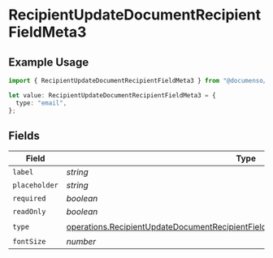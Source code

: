 # RecipientUpdateDocumentRecipientFieldMeta3

## Example Usage

```typescript
import { RecipientUpdateDocumentRecipientFieldMeta3 } from "@documenso/sdk-typescript/models/operations";

let value: RecipientUpdateDocumentRecipientFieldMeta3 = {
  type: "email",
};
```

## Fields

| Field                                                                                                                                                                                      | Type                                                                                                                                                                                       | Required                                                                                                                                                                                   | Description                                                                                                                                                                                |
| ------------------------------------------------------------------------------------------------------------------------------------------------------------------------------------------ | ------------------------------------------------------------------------------------------------------------------------------------------------------------------------------------------ | ------------------------------------------------------------------------------------------------------------------------------------------------------------------------------------------ | ------------------------------------------------------------------------------------------------------------------------------------------------------------------------------------------ |
| `label`                                                                                                                                                                                    | *string*                                                                                                                                                                                   | :heavy_minus_sign:                                                                                                                                                                         | N/A                                                                                                                                                                                        |
| `placeholder`                                                                                                                                                                              | *string*                                                                                                                                                                                   | :heavy_minus_sign:                                                                                                                                                                         | N/A                                                                                                                                                                                        |
| `required`                                                                                                                                                                                 | *boolean*                                                                                                                                                                                  | :heavy_minus_sign:                                                                                                                                                                         | N/A                                                                                                                                                                                        |
| `readOnly`                                                                                                                                                                                 | *boolean*                                                                                                                                                                                  | :heavy_minus_sign:                                                                                                                                                                         | N/A                                                                                                                                                                                        |
| `type`                                                                                                                                                                                     | [operations.RecipientUpdateDocumentRecipientFieldMetaDocumentsRecipientsResponseType](../../models/operations/recipientupdatedocumentrecipientfieldmetadocumentsrecipientsresponsetype.md) | :heavy_check_mark:                                                                                                                                                                         | N/A                                                                                                                                                                                        |
| `fontSize`                                                                                                                                                                                 | *number*                                                                                                                                                                                   | :heavy_minus_sign:                                                                                                                                                                         | N/A                                                                                                                                                                                        |